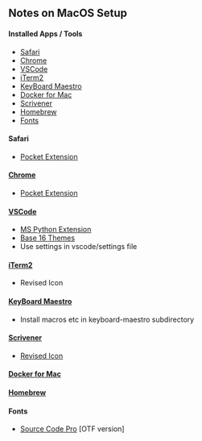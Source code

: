 ## Notes on MacOS Setup

#### Installed Apps / Tools

- [Safari](#safari)
- [Chrome](#chrome)
- [VSCode](#vscode)
- [iTerm2](#iterm2)
- [KeyBoard Maestro](#keyboard-maestro)
- [Docker for Mac](#docker-for-mac)
- [Scrivener](#scrivener)
- [Homebrew](#homebrew)
- [Fonts](#fonts)

#### Safari

- [Pocket Extension](https://safari-extensions.apple.com/details/?id=com.ideashower.pocket.safari-ET279A6R5N)

#### [Chrome](https://www.google.com/chrome/)
- [Pocket Extension](https://chrome.google.com/webstore/detail/save-to-pocket/niloccemoadcdkdjlinkgdfekeahmflj?hl=en)

#### [VSCode](https://code.visualstudio.com)

- [MS Python Extension](https://github.com/Microsoft/vscode-python)
- [Base 16 Themes](https://marketplace.visualstudio.com/items?itemName=AndrsDC.base16-themes)
- Use settings in vscode/settings file

#### [iTerm2](https://www.iterm2.com)
- Revised Icon

#### [KeyBoard Maestro](https://www.keyboardmaestro.com/main/)

- Install macros etc in keyboard-maestro subdirectory

#### [Scrivener](https://www.literatureandlatte.com/scrivener.php)

- [Revised Icon](https://dribbble.com/shots/978125-Scrivener-Icon-Replacement)

#### [Docker for Mac](https://www.docker.com/docker-mac)

#### [Homebrew](https://brew.sh)

#### Fonts

- [Source Code Pro](https://github.com/adobe-fonts/source-code-pro) [OTF version]